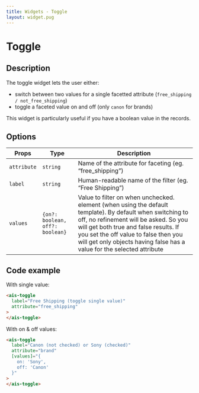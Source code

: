 ```yaml
---
title: Widgets - Toggle
layout: widget.pug
---
```


# Toggle

## Description

The toggle widget lets the user either:

* switch between two values for a single facetted attribute (`free_shipping / not_free_shipping`)
* toggle a faceted value on and off (only `canon` for brands)

This widget is particularly useful if you have a boolean value in the records.

## Options

| Props           | Type                            | Description
| -               | -                               | -
| `attribute`     | `string`                        | Name of the attribute for faceting (eg. “free_shipping”)
| `label`         | `string`                        | Human-readable name of the filter (eg. “Free Shipping”)
| `values`        | `{on?: boolean, off?: boolean}` | Value to filter on when unchecked. element (when using the default template). By default when switching to off, no refinement will be asked. So you will get both true and false results. If you set the off value to false then you will get only objects having false has a value for the selected attribute

## Code example

With single value:

```html
<ais-toggle
  label="Free Shipping (toggle single value)"
  attribute="free_shipping"
>
</ais-toggle>
```

With on & off values:

```html
<ais-toggle
  label="Canon (not checked) or Sony (checked)"
  attribute="brand"
  [values]="{
    on: 'Sony',
    off: 'Canon'
  }"
>
</ais-toggle>
```
